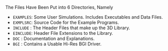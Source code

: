 The Files Have Been Put into 6 Directories, Namely

- `EXAMPLES`:  Some User Simulations. Includes Executables and Data Files. 
- `EXMPLSRC`:  Source Code for the Example Programs. 
- `INCLUDE` :  The Header Files that make up the 3D Library. 
- `EINCLUDE`:  Header File Extensions to the Library. 
- `DOC`     :  Documentation and Explanations. 
- `BGI`     :  Contains a Usable Hi-Res BGI Driver.

